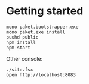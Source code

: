 # Getting started

```
mono paket.bootstrapper.exe
mono paket.exe install
pushd public
npm install
npm start
```

Other console:

```
./site.fsx
open http://localhost:8083
```